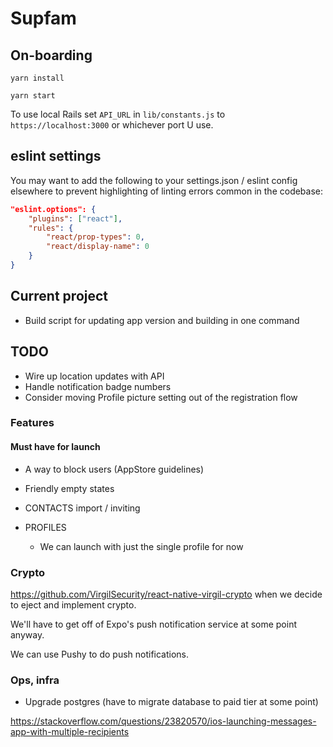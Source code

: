 # Supfam

## On-boarding

`yarn install`

`yarn start`

To use local Rails set `API_URL` in `lib/constants.js` to `https://localhost:3000` or whichever port U use.

## eslint settings

You may want to add the following to your settings.json / eslint config elsewhere to prevent highlighting of linting errors common in the codebase:

```json
"eslint.options": {
    "plugins": ["react"],
    "rules": {
        "react/prop-types": 0,
        "react/display-name": 0
    }
}
```

## Current project

- Build script for updating app version and building in one command

## TODO

- Wire up location updates with API
- Handle notification badge numbers
- Consider moving Profile picture setting out of the registration flow

### Features

#### Must have for launch

- A way to block users (AppStore guidelines)
- Friendly empty states

- CONTACTS import / inviting

- PROFILES
  - We can launch with just the single profile for now

### Crypto

https://github.com/VirgilSecurity/react-native-virgil-crypto when we decide to eject and implement crypto.

We'll have to get off of Expo's push notification service at some point anyway.

We can use Pushy to do push notifications.

### Ops, infra

- Upgrade postgres (have to migrate database to paid tier at some point)

https://stackoverflow.com/questions/23820570/ios-launching-messages-app-with-multiple-recipients
